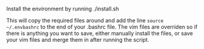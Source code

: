 Install the environment by running ./install.sh

This will copy the required files around and add the line `source ~/.envbashrc`
to the end of your .bashrc file. The vim files are overriden so if there is
anything you want to save, either manually install the files, or save your
vim files and merge them in after running the script.
